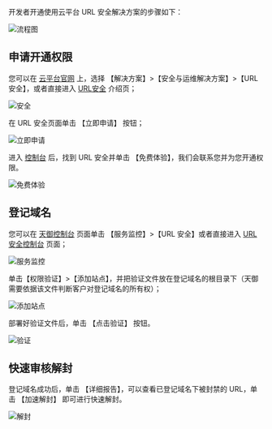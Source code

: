 开发者开通使用云平台 URL 安全解决方案的步骤如下：

![流程图](http://imgcache.tce.fsphere.cn/static/mc.qcloudimg.com/static/img/8945a66e719958117b0824d51febb59b/image.png)

## 申请开通权限
您可以在 [云平台官网](http://tce.fsphere.cn/) 上，选择 【解决方案】>【安全与运维解决方案】>【URL 安全】，或者直接进入  [URL安全](http://tce.fsphere.cn/solution/wechat-url) 介绍页；

![安全](http://imgcache.tce.fsphere.cn/static/mc.qcloudimg.com/static/img/0d661836902f4f429ccf5c40e7bfb7f8/image.png)

在 URL 安全页面单击 【立即申请】 按钮；

![立即申请](http://imgcache.tce.fsphere.cn/static/mc.qcloudimg.com/static/img/bc84f60d7bf898ec61d2fa1badfd5504/image.png)

进入 [控制台](http://console.tce.fsphere.cn/tianyu/overview) 后，找到 URL 安全并单击 【免费体验】，我们会联系您并为您开通权限。

![免费体验](http://imgcache.tce.fsphere.cn/static/mc.qcloudimg.com/static/img/0150e712896f274dda375d7508b81823/image.png)

## 登记域名
您可以在 [天御控制台](http://console.tce.fsphere.cn/tianyu/overview) 页面单击 【服务监控】>【URL 安全】或者直接进入  [URL 安全控制台](http://console.tce.fsphere.cn/tianyu/service/url) 页面；

![服务监控](http://imgcache.tce.fsphere.cn/static/mc.qcloudimg.com/static/img/74af9255b8e7f9febc64dc69f229f935/image.png)

单击【权限验证】>【添加站点】，并把验证文件放在登记域名的根目录下（天御需要依据该文件判断客户对登记域名的所有权）；

![添加站点](http://imgcache.tce.fsphere.cn/static/mc.qcloudimg.com/static/img/79e9ce3b682a2d26a7281bd096736355/image.png)

部署好验证文件后，单击 【点击验证】 按钮。

![验证](http://imgcache.tce.fsphere.cn/static/mc.qcloudimg.com/static/img/f2d1b8540c160a3af369e91827c4c0fb/image.png)

## 快速审核解封
登记域名成功后，单击 【详细报告】，可以查看已登记域名下被封禁的 URL，单击 【加速解封】 即可进行快速解封。

![解封](http://imgcache.tce.fsphere.cn/static/mc.qcloudimg.com/static/img/4bcbecabd0644ed6c2a48b5ed20a912c/image.png)
